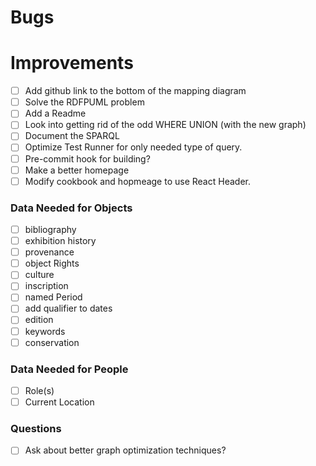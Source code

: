 # Bugs

# Improvements

* [ ] Add github link to the bottom of the mapping diagram
* [ ] Solve the RDFPUML problem
* [ ] Add a Readme
* [ ] Look into getting rid of the odd WHERE UNION (with the new graph)
* [ ] Document the SPARQL
* [ ] Optimize Test Runner for only needed type of query.
* [ ] Pre-commit hook for building?
* [ ] Make a better homepage
* [ ] Modify cookbook and hopmeage to use React Header.

### Data Needed for Objects

* [ ] bibliography
* [ ] exhibition history
* [ ] provenance
* [ ] object Rights
* [ ] culture
* [ ] inscription
* [ ] named Period
* [ ] add qualifier to dates
* [ ] edition
* [ ] keywords
* [ ] conservation

### Data Needed for People

* [ ] Role(s)
* [ ] Current Location

### Questions

* [ ] Ask about better graph optimization techniques?
